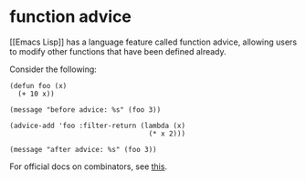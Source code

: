 # function advice

[[Emacs Lisp]] has a language feature called function advice, allowing users to modify other functions that have been defined already.

Consider the following:

```emacs-lisp
(defun foo (x)
  (+ 10 x))

(message "before advice: %s" (foo 3))

(advice-add 'foo :filter-return (lambda (x)
                                  (* x 2)))

(message "after advice: %s" (foo 3))
```

For official docs on combinators, see [this](https://www.gnu.org/software/emacs/manual/html_node/elisp/Advice-Combinators.html).

